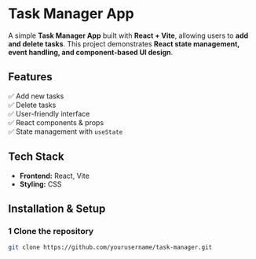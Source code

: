 # Task Manager App

A simple **Task Manager App** built with **React + Vite**, allowing users to **add and delete tasks**. This project demonstrates **React state management, event handling, and component-based UI design**.

## Features

✅ Add new tasks  
✅ Delete tasks  
✅ User-friendly interface  
✅ React components & props  
✅ State management with `useState`  

## Tech Stack

- **Frontend:** React, Vite
- **Styling:** CSS

## Installation & Setup

### 1 Clone the repository

```sh
git clone https://github.com/yourusername/task-manager.git
